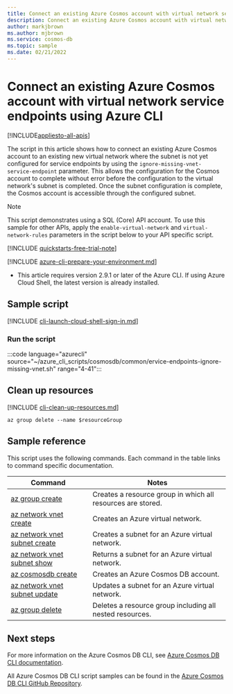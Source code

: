 ```yaml
---
title: Connect an existing Azure Cosmos account with virtual network service endpoints
description: Connect an existing Azure Cosmos account with virtual network service endpoints
author: markjbrown
ms.author: mjbrown
ms.service: cosmos-db
ms.topic: sample
ms.date: 02/21/2022
---
```


# Connect an existing Azure Cosmos account with virtual network service endpoints using Azure CLI

[!INCLUDE[appliesto-all-apis](../../../includes/appliesto-all-apis.md)]

The script in this article shows how to connect an existing Azure Cosmos account to an existing new virtual network where the subnet is not yet configured for service endpoints by using the `ignore-missing-vnet-service-endpoint` parameter. This allows the configuration for the Cosmos account to complete without error before the configuration to the virtual network's subnet is completed. Once the subnet configuration is complete, the Cosmos account is accessible through the configured subnet.

> [!NOTE]
> This script demonstrates using a SQL (Core) API account. To use this sample for other APIs, apply the `enable-virtual-network` and `virtual-network-rules` parameters in the script below to your API specific script.

[!INCLUDE [quickstarts-free-trial-note](../../../../../includes/quickstarts-free-trial-note.md)]

[!INCLUDE [azure-cli-prepare-your-environment.md](../../../../../includes/azure-cli-prepare-your-environment.md)]

- This article requires version 2.9.1 or later of the Azure CLI. If using Azure Cloud Shell, the latest version is already installed.

## Sample script

[!INCLUDE [cli-launch-cloud-shell-sign-in.md](../../../../../includes/cli-launch-cloud-shell-sign-in.md)]

### Run the script

:::code language="azurecli" source="~/azure_cli_scripts/cosmosdb/common/ervice-endpoints-ignore-missing-vnet.sh" range="4-41":::

## Clean up resources

[!INCLUDE [cli-clean-up-resources.md](../../../../../includes/cli-clean-up-resources.md)]

```azurecli
az group delete --name $resourceGroup
```

## Sample reference

This script uses the following commands. Each command in the table links to command specific documentation.

| Command | Notes |
|---|---|
| [az group create](/cli/azure/group#az_group_create) | Creates a resource group in which all resources are stored. |
| [az network vnet create](/cli/azure/network/vnet#az_network_vnet_create) | Creates an Azure virtual network. |
| [az network vnet subnet create](/cli/azure/network/vnet/subnet#az_network_vnet_subnet_create) | Creates a subnet for an Azure virtual network. |
| [az network vnet subnet show](/cli/azure/network/vnet/subnet#az_network_vnet_subnet_show) | Returns a subnet for an Azure virtual network. |
| [az cosmosdb create](/cli/azure/cosmosdb#az_cosmosdb_create) | Creates an Azure Cosmos DB account. |
| [az network vnet subnet update](/cli/azure/network/vnet/subnet#az_network_vnet_subnet_update) | Updates a subnet for an Azure virtual network. |
| [az group delete](/cli/azure/resource#az_resource_delete) | Deletes a resource group including all nested resources. |

## Next steps

For more information on the Azure Cosmos DB CLI, see [Azure Cosmos DB CLI documentation](/cli/azure/cosmosdb).

All Azure Cosmos DB CLI script samples can be found in the [Azure Cosmos DB CLI GitHub Repository](https://github.com/Azure-Samples/azure-cli-samples/tree/master/cosmosdb).
